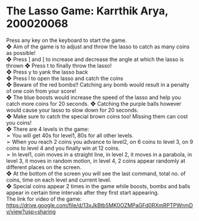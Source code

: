 # The Lasso Game: Karrthik Arya, 200020068
Press any key on the keyboard to start the game.  
❖ Aim of the game is to adjust and throw the lasso to catch as many coins as
possible!  
❖ Press ] and [ to increase and decrease the angle at which the lasso is thrown
❖ Press t to finally throw the lasso!  
❖ Press y to yank the lasso back  
❖ Press l to open the lasso and catch the coins  
❖ Beware of the red bombs!! Catching any bomb would result in a penalty of one coin
from your score!  
❖ The blue boosts would increase the speed of the lasso and help you catch more
coins for 20 seconds. 
❖ Catching the purple balls however would cause your lasso to slow down for 20
seconds.  
❖ Make sure to catch the special brown coins too! Missing them can cost you coins!  
❖ There are 4 levels in the game:  
➢ You will get 40s for level1, 80s for all other levels.  
➢ When you reach 2 coins you advance to level2, on 6 coins to level 3, on 9
coins to level 4 and you finally win at 12 coins.  
➢ In level1, coin moves in a straight line, in level 2, it moves in a parabola, in
level 3, it moves in random motion, in level 4, 2 coins appear randomly at
different places on the screen.  
❖ At the bottom of the screen you will see the last command, total no. of coins, time
on each level and current level.  
❖ Special coins appear 2 times in the game while boosts, bombs and balls appear in
certain time intervals after they first start appearing.  
The link for video of the game:
https://drive.google.com/file/d/13xJkBtb5MK0OZMPaGFd0RXmRPTPWnmDv/view?usp=sharing
